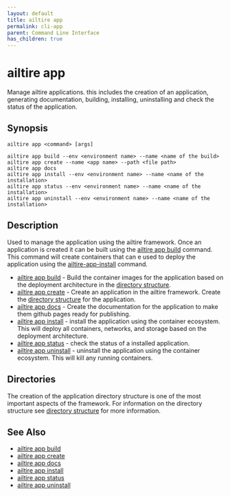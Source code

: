 ```yaml
---
layout: default 
title: ailtire app
permalink: cli-app
parent: Command Line Interface
has_children: true
---
```


# ailtire app

Manage ailtire applications. this includes the creation of an application, generating documentation, building,
installing, uninstalling and check the status of the application.

## Synopsis

```shell
ailtire app <command> [args]

ailtire app build --env <environment name> --name <name of the build>
ailtire app create --name <app name> --path <file path>
ailtire app docs
ailtire app install --env <environment name> --name <name of the installation>
ailtire app status --env <environment name> --name <name of the installation>
ailtire app uninstall --env <environment name> --name <name of the installation>
```

## Description

Used to manage the application using the ailtire framework. Once an application is created it can be built using the
[ailtire app build](cli-app-build) command. This command will create containers that can e used to deploy the
application using the
[ailtire-app-install](cli-app-install) command.

* [ailtire app build](cli-app-build) - Build the container images for the application based on the deployment
  architecture in the [directory structure](directory).
* [ailtire app create](cli-app-create) - Create an application in the ailtire framework. Create
  the [directory structure](directory) for the application.
* [ailtire app docs](cli-app-docs) - Create the documentation for the application to make them github pages ready for
  publishing.
* [ailtire app install](cli-app-docs) - install the application using the container ecosystem. This will deploy all
  containers, networks, and storage based on the deployment architecture.
* [ailtire app status](cli-app-status) - check the status of a installed application.
* [ailtire app uninstall](cli-app-uninstall) - uninstall the application using the container ecosystem. This will kill
  any running containers.

## Directories

The creation of the application directory structure is one of the most important aspects of the framework. For
information on the directory structure see [directory structure](directory) for more information.

## See Also

* [ailtire app build](cli-app-build)
* [ailtire app create](cli-app-create)
* [ailtire app docs](cli-app-docs)
* [ailtire app install](cli-app-docs)
* [ailtire app status](cli-app-status)
* [ailtire app uninstall](cli-app-uninstall)
